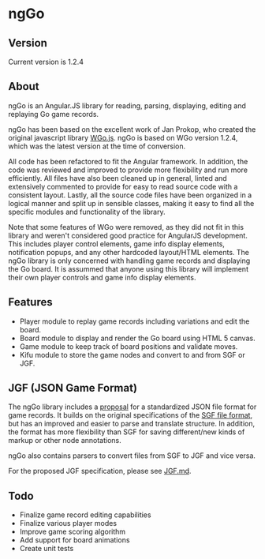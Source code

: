 # ngGo

## Version
Current version is 1.2.4

## About
ngGo is an Angular.JS library for reading, parsing, displaying, editing and replaying Go game records.

ngGo has been based on the excellent work of Jan Prokop, who created the original javascript library [WGo.js](http://wgo.waltheri.net/). ngGo is based on WGo version 1.2.4, which was the latest version at the time of conversion.

All code has been refactored to fit the Angular framework. In addition, the code was reviewed and improved to provide more flexibility and run more efficiently. All files have also been cleaned up in general, linted and extensively commented to provide for easy to read source code with a consistent layout. Lastly, all the source code files have been organized in a logical manner and split up in sensible classes, making it easy to find all the specific modules and functionality of the library.

Note that some features of WGo were removed, as they did not fit in this library and weren't considered good practice for AngularJS development. This includes player control elements, game info display elements, notification popups, and any other hardcoded layout/HTML elements. The ngGo library is only concerned with handling game records and displaying the Go board. It is assummed that anyone using this library will implement their own player controls and game info display elements.

## Features
+ Player module to replay game records including variations and edit the board.
+ Board module to display and render the Go board using HTML 5 canvas.
+ Game module to keep track of board positions and validate moves.
+ Kifu module to store the game nodes and convert to and from SGF or JGF.

## JGF (JSON Game Format)
The ngGo library includes a [proposal](JGF.md) for a standardized JSON file format for game records. It builds on the original specifications of the [SGF file format](http://www.red-bean.com/sgf/), but has an improved and easier to parse and translate structure. In addition, the format has more flexibility than SGF for saving different/new kinds of markup or other node annotations.

ngGo also contains parsers to convert files from SGF to JGF and vice versa.

For the proposed JGF specification, please see [JGF.md](JGF.md).

## Todo
+ Finalize game record editing capabilities
+ Finalize various player modes
+ Improve game scoring algorithm
+ Add support for board animations
+ Create unit tests
